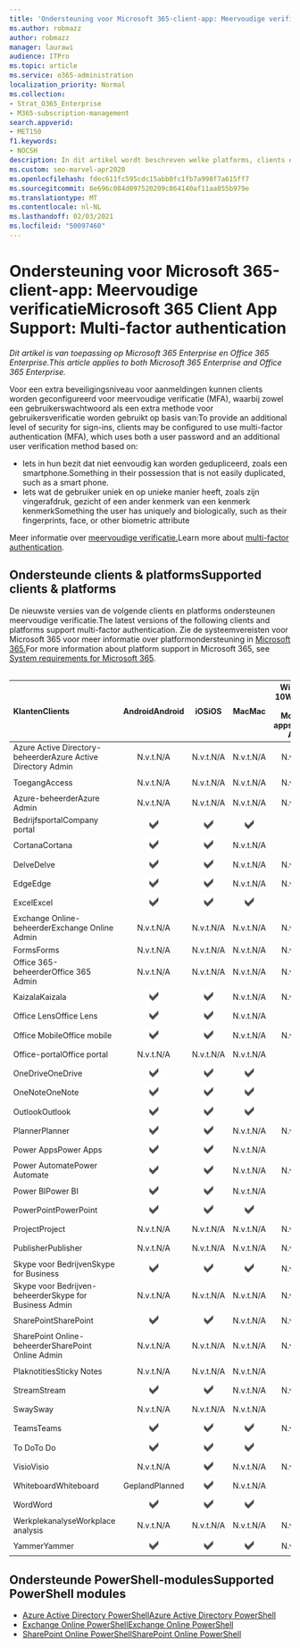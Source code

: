 ```yaml
---
title: 'Ondersteuning voor Microsoft 365-client-app: Meervoudige verificatie'
ms.author: robmazz
author: robmazz
manager: laurawi
audience: ITPro
ms.topic: article
ms.service: o365-administration
localization_priority: Normal
ms.collection:
- Strat_O365_Enterprise
- M365-subscription-management
search.appverid:
- MET150
f1.keywords:
- NOCSH
description: In dit artikel wordt beschreven welke platforms, clients en PowerShell-modules meervoudige verificatie ondersteunen voor Microsoft 365.
ms.custom: seo-marvel-apr2020
ms.openlocfilehash: fdec611fc595cdc15abb0fc1fb7a998f7a615ff7
ms.sourcegitcommit: 8e696c084d097520209c864140af11aa055b979e
ms.translationtype: MT
ms.contentlocale: nl-NL
ms.lasthandoff: 02/03/2021
ms.locfileid: "50097460"
---
```

# <a name="microsoft-365-client-app-support-multi-factor-authentication"></a><span data-ttu-id="33e11-103">Ondersteuning voor Microsoft 365-client-app: Meervoudige verificatie</span><span class="sxs-lookup"><span data-stu-id="33e11-103">Microsoft 365 Client App Support: Multi-factor authentication</span></span>

<span data-ttu-id="33e11-104">*Dit artikel is van toepassing op Microsoft 365 Enterprise en Office 365 Enterprise.*</span><span class="sxs-lookup"><span data-stu-id="33e11-104">*This article applies to both Microsoft 365 Enterprise and Office 365 Enterprise.*</span></span>

<span data-ttu-id="33e11-105">Voor een extra beveiligingsniveau voor aanmeldingen kunnen clients worden geconfigureerd voor meervoudige verificatie (MFA), waarbij zowel een gebruikerswachtwoord als een extra methode voor gebruikersverificatie worden gebruikt op basis van:</span><span class="sxs-lookup"><span data-stu-id="33e11-105">To provide an additional level of security for sign-ins, clients may be configured to use multi-factor authentication (MFA), which uses both a user password and an additional user verification method based on:</span></span>

- <span data-ttu-id="33e11-106">Iets in hun bezit dat niet eenvoudig kan worden gedupliceerd, zoals een smartphone.</span><span class="sxs-lookup"><span data-stu-id="33e11-106">Something  in their possession that is not easily duplicated, such as a smart phone.</span></span>
- <span data-ttu-id="33e11-107">Iets wat de gebruiker uniek en op unieke manier heeft, zoals zijn vingerafdruk, gezicht of een ander kenmerk van een kenmerk kenmerk</span><span class="sxs-lookup"><span data-stu-id="33e11-107">Something the user has uniquely and biologically, such as their fingerprints, face, or other biometric attribute</span></span>

<span data-ttu-id="33e11-108">Meer informatie over [meervoudige verificatie.](/azure/active-directory/authentication/multi-factor-authentication)</span><span class="sxs-lookup"><span data-stu-id="33e11-108">Learn more about [multi-factor authentication](/azure/active-directory/authentication/multi-factor-authentication).</span></span>

## <a name="supported-clients--platforms"></a><span data-ttu-id="33e11-109">Ondersteunde clients & platforms</span><span class="sxs-lookup"><span data-stu-id="33e11-109">Supported clients & platforms</span></span>

<span data-ttu-id="33e11-110">De nieuwste versies van de volgende clients en platforms ondersteunen meervoudige verificatie.</span><span class="sxs-lookup"><span data-stu-id="33e11-110">The latest versions of the following clients and platforms support multi-factor authentication.</span></span> <span data-ttu-id="33e11-111">Zie de systeemvereisten voor Microsoft 365 voor meer informatie over platformondersteuning in [Microsoft 365.](/microsoft-365/microsoft-365-and-office-resources)</span><span class="sxs-lookup"><span data-stu-id="33e11-111">For more information about platform support in Microsoft 365, see [System requirements for Microsoft 365](/microsoft-365/microsoft-365-and-office-resources).</span></span>
<br>
<br>

| <span data-ttu-id="33e11-112">Klanten</span><span class="sxs-lookup"><span data-stu-id="33e11-112">Clients</span></span> | <span data-ttu-id="33e11-113">Android</span><span class="sxs-lookup"><span data-stu-id="33e11-113">Android</span></span> | <span data-ttu-id="33e11-114">iOS</span><span class="sxs-lookup"><span data-stu-id="33e11-114">iOS</span></span> | <span data-ttu-id="33e11-115">Mac</span><span class="sxs-lookup"><span data-stu-id="33e11-115">Mac</span></span>| <span data-ttu-id="33e11-116">Windows 10</span><span class="sxs-lookup"><span data-stu-id="33e11-116">Windows 10</span></span> <br> <span data-ttu-id="33e11-117">Moderne apps</span><span class="sxs-lookup"><span data-stu-id="33e11-117">Modern Apps</span></span>| <span data-ttu-id="33e11-118">Windows 10</span><span class="sxs-lookup"><span data-stu-id="33e11-118">Windows 10</span></span> <br> <span data-ttu-id="33e11-119">Bureaublad</span><span class="sxs-lookup"><span data-stu-id="33e11-119">Desktop</span></span> |
|:---|:---:|:---:|:---:|:---:|:---:|
| <span data-ttu-id="33e11-120">Azure Active Directory-beheerder</span><span class="sxs-lookup"><span data-stu-id="33e11-120">Azure Active Directory Admin</span></span> | <span data-ttu-id="33e11-121">N.v.t.</span><span class="sxs-lookup"><span data-stu-id="33e11-121">N/A</span></span> | <span data-ttu-id="33e11-122">N.v.t.</span><span class="sxs-lookup"><span data-stu-id="33e11-122">N/A</span></span> | <span data-ttu-id="33e11-123">N.v.t.</span><span class="sxs-lookup"><span data-stu-id="33e11-123">N/A</span></span> | <span data-ttu-id="33e11-124">N.v.t.</span><span class="sxs-lookup"><span data-stu-id="33e11-124">N/A</span></span> | ![Ondersteund](../media/check-mark.png) |
| <span data-ttu-id="33e11-126">Toegang</span><span class="sxs-lookup"><span data-stu-id="33e11-126">Access</span></span> | <span data-ttu-id="33e11-127">N.v.t.</span><span class="sxs-lookup"><span data-stu-id="33e11-127">N/A</span></span> | <span data-ttu-id="33e11-128">N.v.t.</span><span class="sxs-lookup"><span data-stu-id="33e11-128">N/A</span></span> | <span data-ttu-id="33e11-129">N.v.t.</span><span class="sxs-lookup"><span data-stu-id="33e11-129">N/A</span></span> | <span data-ttu-id="33e11-130">N.v.t.</span><span class="sxs-lookup"><span data-stu-id="33e11-130">N/A</span></span> | ![Ondersteund](../media/check-mark.png) |
| <span data-ttu-id="33e11-132">Azure-beheerder</span><span class="sxs-lookup"><span data-stu-id="33e11-132">Azure Admin</span></span> | <span data-ttu-id="33e11-133">N.v.t.</span><span class="sxs-lookup"><span data-stu-id="33e11-133">N/A</span></span> | <span data-ttu-id="33e11-134">N.v.t.</span><span class="sxs-lookup"><span data-stu-id="33e11-134">N/A</span></span> | <span data-ttu-id="33e11-135">N.v.t.</span><span class="sxs-lookup"><span data-stu-id="33e11-135">N/A</span></span> | <span data-ttu-id="33e11-136">N.v.t.</span><span class="sxs-lookup"><span data-stu-id="33e11-136">N/A</span></span> | <span data-ttu-id="33e11-137">N.v.t.</span><span class="sxs-lookup"><span data-stu-id="33e11-137">N/A</span></span> |
| <span data-ttu-id="33e11-138">Bedrijfsportal</span><span class="sxs-lookup"><span data-stu-id="33e11-138">Company portal</span></span> | ![Ondersteund](../media/check-mark.png) | ![Ondersteund](../media/check-mark.png) | ![Ondersteund](../media/check-mark.png) | ![Ondersteund](../media/check-mark.png) | <span data-ttu-id="33e11-143">N.v.t.</span><span class="sxs-lookup"><span data-stu-id="33e11-143">N/A</span></span> |
| <span data-ttu-id="33e11-144">Cortana</span><span class="sxs-lookup"><span data-stu-id="33e11-144">Cortana</span></span> | ![Ondersteund](../media/check-mark.png) | ![Ondersteund](../media/check-mark.png) | <span data-ttu-id="33e11-147">N.v.t.</span><span class="sxs-lookup"><span data-stu-id="33e11-147">N/A</span></span> | ![Ondersteund](../media/check-mark.png) | <span data-ttu-id="33e11-149">N.v.t.</span><span class="sxs-lookup"><span data-stu-id="33e11-149">N/A</span></span> |
| <span data-ttu-id="33e11-150">Delve</span><span class="sxs-lookup"><span data-stu-id="33e11-150">Delve</span></span> | ![Ondersteund](../media/check-mark.png) | ![Ondersteund](../media/check-mark.png) | <span data-ttu-id="33e11-153">N.v.t.</span><span class="sxs-lookup"><span data-stu-id="33e11-153">N/A</span></span> | <span data-ttu-id="33e11-154">N.v.t.</span><span class="sxs-lookup"><span data-stu-id="33e11-154">N/A</span></span> | <span data-ttu-id="33e11-155">N.v.t.</span><span class="sxs-lookup"><span data-stu-id="33e11-155">N/A</span></span> |
| <span data-ttu-id="33e11-156">Edge</span><span class="sxs-lookup"><span data-stu-id="33e11-156">Edge</span></span> | ![Ondersteund](../media/check-mark.png) | ![Ondersteund](../media/check-mark.png) | <span data-ttu-id="33e11-159">N.v.t.</span><span class="sxs-lookup"><span data-stu-id="33e11-159">N/A</span></span> | <span data-ttu-id="33e11-160">N.v.t.</span><span class="sxs-lookup"><span data-stu-id="33e11-160">N/A</span></span> | ![Ondersteund](../media/check-mark.png) |
| <span data-ttu-id="33e11-162">Excel</span><span class="sxs-lookup"><span data-stu-id="33e11-162">Excel</span></span> | ![Ondersteund](../media/check-mark.png) | ![Ondersteund](../media/check-mark.png) | ![Ondersteund](../media/check-mark.png) | ![Ondersteund](../media/check-mark.png) | ![Ondersteund](../media/check-mark.png) |
| <span data-ttu-id="33e11-168">Exchange Online-beheerder</span><span class="sxs-lookup"><span data-stu-id="33e11-168">Exchange Online Admin</span></span> | <span data-ttu-id="33e11-169">N.v.t.</span><span class="sxs-lookup"><span data-stu-id="33e11-169">N/A</span></span> | <span data-ttu-id="33e11-170">N.v.t.</span><span class="sxs-lookup"><span data-stu-id="33e11-170">N/A</span></span> | <span data-ttu-id="33e11-171">N.v.t.</span><span class="sxs-lookup"><span data-stu-id="33e11-171">N/A</span></span> | <span data-ttu-id="33e11-172">N.v.t.</span><span class="sxs-lookup"><span data-stu-id="33e11-172">N/A</span></span> | ![Ondersteund](../media/check-mark.png) |
| <span data-ttu-id="33e11-174">Forms</span><span class="sxs-lookup"><span data-stu-id="33e11-174">Forms</span></span> | <span data-ttu-id="33e11-175">N.v.t.</span><span class="sxs-lookup"><span data-stu-id="33e11-175">N/A</span></span> | <span data-ttu-id="33e11-176">N.v.t.</span><span class="sxs-lookup"><span data-stu-id="33e11-176">N/A</span></span> | <span data-ttu-id="33e11-177">N.v.t.</span><span class="sxs-lookup"><span data-stu-id="33e11-177">N/A</span></span> | <span data-ttu-id="33e11-178">N.v.t.</span><span class="sxs-lookup"><span data-stu-id="33e11-178">N/A</span></span> | <span data-ttu-id="33e11-179">N.v.t.</span><span class="sxs-lookup"><span data-stu-id="33e11-179">N/A</span></span> |
| <span data-ttu-id="33e11-180">Office 365-beheerder</span><span class="sxs-lookup"><span data-stu-id="33e11-180">Office 365 Admin</span></span> | <span data-ttu-id="33e11-181">N.v.t.</span><span class="sxs-lookup"><span data-stu-id="33e11-181">N/A</span></span> | <span data-ttu-id="33e11-182">N.v.t.</span><span class="sxs-lookup"><span data-stu-id="33e11-182">N/A</span></span> | <span data-ttu-id="33e11-183">N.v.t.</span><span class="sxs-lookup"><span data-stu-id="33e11-183">N/A</span></span> | <span data-ttu-id="33e11-184">N.v.t.</span><span class="sxs-lookup"><span data-stu-id="33e11-184">N/A</span></span> | ![Ondersteund](../media/check-mark.png) |  |
| <span data-ttu-id="33e11-186">Kaizala</span><span class="sxs-lookup"><span data-stu-id="33e11-186">Kaizala</span></span> | ![Ondersteund](../media/check-mark.png) | ![Ondersteund](../media/check-mark.png) | <span data-ttu-id="33e11-189">N.v.t.</span><span class="sxs-lookup"><span data-stu-id="33e11-189">N/A</span></span> | <span data-ttu-id="33e11-190">N.v.t.</span><span class="sxs-lookup"><span data-stu-id="33e11-190">N/A</span></span> | <span data-ttu-id="33e11-191">N.v.t.</span><span class="sxs-lookup"><span data-stu-id="33e11-191">N/A</span></span> |
| <span data-ttu-id="33e11-192">Office Lens</span><span class="sxs-lookup"><span data-stu-id="33e11-192">Office Lens</span></span>| ![Ondersteund](../media/check-mark.png) | ![Ondersteund](../media/check-mark.png) | <span data-ttu-id="33e11-195">N.v.t.</span><span class="sxs-lookup"><span data-stu-id="33e11-195">N/A</span></span> | ![Ondersteund](../media/check-mark.png) | <span data-ttu-id="33e11-197">N.v.t.</span><span class="sxs-lookup"><span data-stu-id="33e11-197">N/A</span></span> |
| <span data-ttu-id="33e11-198">Office Mobile</span><span class="sxs-lookup"><span data-stu-id="33e11-198">Office mobile</span></span> | ![Ondersteund](../media/check-mark.png) | ![Ondersteund](../media/check-mark.png) | <span data-ttu-id="33e11-201">N.v.t.</span><span class="sxs-lookup"><span data-stu-id="33e11-201">N/A</span></span> | <span data-ttu-id="33e11-202">N.v.t.</span><span class="sxs-lookup"><span data-stu-id="33e11-202">N/A</span></span> | <span data-ttu-id="33e11-203">N.v.t.</span><span class="sxs-lookup"><span data-stu-id="33e11-203">N/A</span></span> |
| <span data-ttu-id="33e11-204">Office-portal</span><span class="sxs-lookup"><span data-stu-id="33e11-204">Office portal</span></span> | <span data-ttu-id="33e11-205">N.v.t.</span><span class="sxs-lookup"><span data-stu-id="33e11-205">N/A</span></span> | <span data-ttu-id="33e11-206">N.v.t.</span><span class="sxs-lookup"><span data-stu-id="33e11-206">N/A</span></span> | <span data-ttu-id="33e11-207">N.v.t.</span><span class="sxs-lookup"><span data-stu-id="33e11-207">N/A</span></span> | ![Ondersteund](../media/check-mark.png) | <span data-ttu-id="33e11-209">N.v.t.</span><span class="sxs-lookup"><span data-stu-id="33e11-209">N/A</span></span> |
| <span data-ttu-id="33e11-210">OneDrive</span><span class="sxs-lookup"><span data-stu-id="33e11-210">OneDrive</span></span> | ![Ondersteund](../media/check-mark.png) | ![Ondersteund](../media/check-mark.png) | ![Ondersteund](../media/check-mark.png) | ![Ondersteund](../media/check-mark.png) | ![Ondersteund](../media/check-mark.png) |
| <span data-ttu-id="33e11-216">OneNote</span><span class="sxs-lookup"><span data-stu-id="33e11-216">OneNote</span></span> | ![Ondersteund](../media/check-mark.png) | ![Ondersteund](../media/check-mark.png) | ![Ondersteund](../media/check-mark.png) | ![Ondersteund](../media/check-mark.png) | ![Ondersteund](../media/check-mark.png) |
| <span data-ttu-id="33e11-222">Outlook</span><span class="sxs-lookup"><span data-stu-id="33e11-222">Outlook</span></span> | ![Ondersteund](../media/check-mark.png) | ![Ondersteund](../media/check-mark.png) | ![Ondersteund](../media/check-mark.png) | ![Ondersteund](../media/check-mark.png) | ![Ondersteund](../media/check-mark.png) |
| <span data-ttu-id="33e11-228">Planner</span><span class="sxs-lookup"><span data-stu-id="33e11-228">Planner</span></span> | ![Ondersteund](../media/check-mark.png) | ![Ondersteund](../media/check-mark.png) | <span data-ttu-id="33e11-231">N.v.t.</span><span class="sxs-lookup"><span data-stu-id="33e11-231">N/A</span></span> | <span data-ttu-id="33e11-232">N.v.t.</span><span class="sxs-lookup"><span data-stu-id="33e11-232">N/A</span></span> | <span data-ttu-id="33e11-233">N.v.t.</span><span class="sxs-lookup"><span data-stu-id="33e11-233">N/A</span></span> |
| <span data-ttu-id="33e11-234">Power Apps</span><span class="sxs-lookup"><span data-stu-id="33e11-234">Power Apps</span></span> | ![Ondersteund](../media/check-mark.png) | ![Ondersteund](../media/check-mark.png) | <span data-ttu-id="33e11-237">N.v.t.</span><span class="sxs-lookup"><span data-stu-id="33e11-237">N/A</span></span> | ![Ondersteund](../media/check-mark.png) | <span data-ttu-id="33e11-239">N.v.t.</span><span class="sxs-lookup"><span data-stu-id="33e11-239">N/A</span></span> |
| <span data-ttu-id="33e11-240">Power Automate</span><span class="sxs-lookup"><span data-stu-id="33e11-240">Power Automate</span></span> | ![Ondersteund](../media/check-mark.png) | ![Ondersteund](../media/check-mark.png) | <span data-ttu-id="33e11-243">N.v.t.</span><span class="sxs-lookup"><span data-stu-id="33e11-243">N/A</span></span> | <span data-ttu-id="33e11-244">N.v.t.</span><span class="sxs-lookup"><span data-stu-id="33e11-244">N/A</span></span> | <span data-ttu-id="33e11-245">N.v.t.</span><span class="sxs-lookup"><span data-stu-id="33e11-245">N/A</span></span> |
| <span data-ttu-id="33e11-246">Power BI</span><span class="sxs-lookup"><span data-stu-id="33e11-246">Power BI</span></span> | ![Ondersteund](../media/check-mark.png) | ![Ondersteund](../media/check-mark.png) | <span data-ttu-id="33e11-249">N.v.t.</span><span class="sxs-lookup"><span data-stu-id="33e11-249">N/A</span></span> | ![Ondersteund](../media/check-mark.png) | ![Ondersteund](../media/check-mark.png) |
| <span data-ttu-id="33e11-252">PowerPoint</span><span class="sxs-lookup"><span data-stu-id="33e11-252">PowerPoint</span></span> | ![Ondersteund](../media/check-mark.png) | ![Ondersteund](../media/check-mark.png) | ![Ondersteund](../media/check-mark.png) | ![Ondersteund](../media/check-mark.png) | ![Ondersteund](../media/check-mark.png) |
| <span data-ttu-id="33e11-258">Project</span><span class="sxs-lookup"><span data-stu-id="33e11-258">Project</span></span> | <span data-ttu-id="33e11-259">N.v.t.</span><span class="sxs-lookup"><span data-stu-id="33e11-259">N/A</span></span> | <span data-ttu-id="33e11-260">N.v.t.</span><span class="sxs-lookup"><span data-stu-id="33e11-260">N/A</span></span> | <span data-ttu-id="33e11-261">N.v.t.</span><span class="sxs-lookup"><span data-stu-id="33e11-261">N/A</span></span> | <span data-ttu-id="33e11-262">N.v.t.</span><span class="sxs-lookup"><span data-stu-id="33e11-262">N/A</span></span> | ![Ondersteund](../media/check-mark.png) |
| <span data-ttu-id="33e11-264">Publisher</span><span class="sxs-lookup"><span data-stu-id="33e11-264">Publisher</span></span> | <span data-ttu-id="33e11-265">N.v.t.</span><span class="sxs-lookup"><span data-stu-id="33e11-265">N/A</span></span> | <span data-ttu-id="33e11-266">N.v.t.</span><span class="sxs-lookup"><span data-stu-id="33e11-266">N/A</span></span> | <span data-ttu-id="33e11-267">N.v.t.</span><span class="sxs-lookup"><span data-stu-id="33e11-267">N/A</span></span> | <span data-ttu-id="33e11-268">N.v.t.</span><span class="sxs-lookup"><span data-stu-id="33e11-268">N/A</span></span> | ![Ondersteund](../media/check-mark.png) |
| <span data-ttu-id="33e11-270">Skype voor Bedrijven</span><span class="sxs-lookup"><span data-stu-id="33e11-270">Skype for Business</span></span> | ![Ondersteund](../media/check-mark.png) | ![Ondersteund](../media/check-mark.png) | ![Ondersteund](../media/check-mark.png) | <span data-ttu-id="33e11-274">N.v.t.</span><span class="sxs-lookup"><span data-stu-id="33e11-274">N/A</span></span> | ![Ondersteund](../media/check-mark.png) |
| <span data-ttu-id="33e11-276">Skype voor Bedrijven-beheerder</span><span class="sxs-lookup"><span data-stu-id="33e11-276">Skype for Business Admin</span></span> | <span data-ttu-id="33e11-277">N.v.t.</span><span class="sxs-lookup"><span data-stu-id="33e11-277">N/A</span></span> | <span data-ttu-id="33e11-278">N.v.t.</span><span class="sxs-lookup"><span data-stu-id="33e11-278">N/A</span></span> | <span data-ttu-id="33e11-279">N.v.t.</span><span class="sxs-lookup"><span data-stu-id="33e11-279">N/A</span></span> | <span data-ttu-id="33e11-280">N.v.t.</span><span class="sxs-lookup"><span data-stu-id="33e11-280">N/A</span></span> | ![Ondersteund](../media/check-mark.png) |
| <span data-ttu-id="33e11-282">SharePoint</span><span class="sxs-lookup"><span data-stu-id="33e11-282">SharePoint</span></span> | ![Ondersteund](../media/check-mark.png) | ![Ondersteund](../media/check-mark.png) | <span data-ttu-id="33e11-285">N.v.t.</span><span class="sxs-lookup"><span data-stu-id="33e11-285">N/A</span></span> | <span data-ttu-id="33e11-286">N.v.t.</span><span class="sxs-lookup"><span data-stu-id="33e11-286">N/A</span></span> | <span data-ttu-id="33e11-287">N.v.t.</span><span class="sxs-lookup"><span data-stu-id="33e11-287">N/A</span></span> |
| <span data-ttu-id="33e11-288">SharePoint Online-beheerder</span><span class="sxs-lookup"><span data-stu-id="33e11-288">SharePoint Online Admin</span></span> | <span data-ttu-id="33e11-289">N.v.t.</span><span class="sxs-lookup"><span data-stu-id="33e11-289">N/A</span></span> | <span data-ttu-id="33e11-290">N.v.t.</span><span class="sxs-lookup"><span data-stu-id="33e11-290">N/A</span></span> | <span data-ttu-id="33e11-291">N.v.t.</span><span class="sxs-lookup"><span data-stu-id="33e11-291">N/A</span></span> | <span data-ttu-id="33e11-292">N.v.t.</span><span class="sxs-lookup"><span data-stu-id="33e11-292">N/A</span></span> | ![Ondersteund](../media/check-mark.png) |
| <span data-ttu-id="33e11-294">Plaknotities</span><span class="sxs-lookup"><span data-stu-id="33e11-294">Sticky Notes</span></span> | <span data-ttu-id="33e11-295">N.v.t.</span><span class="sxs-lookup"><span data-stu-id="33e11-295">N/A</span></span> | <span data-ttu-id="33e11-296">N.v.t.</span><span class="sxs-lookup"><span data-stu-id="33e11-296">N/A</span></span> | <span data-ttu-id="33e11-297">N.v.t.</span><span class="sxs-lookup"><span data-stu-id="33e11-297">N/A</span></span> | ![Ondersteund](../media/check-mark.png) | <span data-ttu-id="33e11-299">N.v.t.</span><span class="sxs-lookup"><span data-stu-id="33e11-299">N/A</span></span> |
| <span data-ttu-id="33e11-300">Stream</span><span class="sxs-lookup"><span data-stu-id="33e11-300">Stream</span></span> | ![Ondersteund](../media/check-mark.png) | ![Ondersteund](../media/check-mark.png) | <span data-ttu-id="33e11-303">N.v.t.</span><span class="sxs-lookup"><span data-stu-id="33e11-303">N/A</span></span> | <span data-ttu-id="33e11-304">N.v.t.</span><span class="sxs-lookup"><span data-stu-id="33e11-304">N/A</span></span> | <span data-ttu-id="33e11-305">N.v.t.</span><span class="sxs-lookup"><span data-stu-id="33e11-305">N/A</span></span> |
| <span data-ttu-id="33e11-306">Sway</span><span class="sxs-lookup"><span data-stu-id="33e11-306">Sway</span></span> | <span data-ttu-id="33e11-307">N.v.t.</span><span class="sxs-lookup"><span data-stu-id="33e11-307">N/A</span></span> | <span data-ttu-id="33e11-308">N.v.t.</span><span class="sxs-lookup"><span data-stu-id="33e11-308">N/A</span></span> | <span data-ttu-id="33e11-309">N.v.t.</span><span class="sxs-lookup"><span data-stu-id="33e11-309">N/A</span></span> | ![Ondersteund](../media/check-mark.png) | <span data-ttu-id="33e11-311">N.v.t.</span><span class="sxs-lookup"><span data-stu-id="33e11-311">N/A</span></span> |
| <span data-ttu-id="33e11-312">Teams</span><span class="sxs-lookup"><span data-stu-id="33e11-312">Teams</span></span> | ![Ondersteund](../media/check-mark.png) | ![Ondersteund](../media/check-mark.png) | ![Ondersteund](../media/check-mark.png) | <span data-ttu-id="33e11-316">N.v.t.</span><span class="sxs-lookup"><span data-stu-id="33e11-316">N/A</span></span> | ![Ondersteund](../media/check-mark.png) |
| <span data-ttu-id="33e11-318">To Do</span><span class="sxs-lookup"><span data-stu-id="33e11-318">To Do</span></span> | ![Ondersteund](../media/check-mark.png) | ![Ondersteund](../media/check-mark.png) | ![Ondersteund](../media/check-mark.png) | ![Ondersteund](../media/check-mark.png) | <span data-ttu-id="33e11-323">N.v.t.</span><span class="sxs-lookup"><span data-stu-id="33e11-323">N/A</span></span> |
| <span data-ttu-id="33e11-324">Visio</span><span class="sxs-lookup"><span data-stu-id="33e11-324">Visio</span></span> | <span data-ttu-id="33e11-325">N.v.t.</span><span class="sxs-lookup"><span data-stu-id="33e11-325">N/A</span></span> | ![Ondersteund](../media/check-mark.png) | <span data-ttu-id="33e11-327">N.v.t.</span><span class="sxs-lookup"><span data-stu-id="33e11-327">N/A</span></span> | <span data-ttu-id="33e11-328">N.v.t.</span><span class="sxs-lookup"><span data-stu-id="33e11-328">N/A</span></span> | ![Ondersteund](../media/check-mark.png) |
| <span data-ttu-id="33e11-330">Whiteboard</span><span class="sxs-lookup"><span data-stu-id="33e11-330">Whiteboard</span></span> | <span data-ttu-id="33e11-331">Gepland</span><span class="sxs-lookup"><span data-stu-id="33e11-331">Planned</span></span> | ![Ondersteund](../media/check-mark.png) | <span data-ttu-id="33e11-333">N.v.t.</span><span class="sxs-lookup"><span data-stu-id="33e11-333">N/A</span></span> | ![Ondersteund](../media/check-mark.png) | <span data-ttu-id="33e11-335">N.v.t.</span><span class="sxs-lookup"><span data-stu-id="33e11-335">N/A</span></span> |
| <span data-ttu-id="33e11-336">Word</span><span class="sxs-lookup"><span data-stu-id="33e11-336">Word</span></span> | ![Ondersteund](../media/check-mark.png) | ![Ondersteund](../media/check-mark.png) | ![Ondersteund](../media/check-mark.png) | ![Ondersteund](../media/check-mark.png) | ![Ondersteund](../media/check-mark.png) |
| <span data-ttu-id="33e11-342">Werkplekanalyse</span><span class="sxs-lookup"><span data-stu-id="33e11-342">Workplace analysis</span></span> | <span data-ttu-id="33e11-343">N.v.t.</span><span class="sxs-lookup"><span data-stu-id="33e11-343">N/A</span></span> | <span data-ttu-id="33e11-344">N.v.t.</span><span class="sxs-lookup"><span data-stu-id="33e11-344">N/A</span></span> | <span data-ttu-id="33e11-345">N.v.t.</span><span class="sxs-lookup"><span data-stu-id="33e11-345">N/A</span></span> | <span data-ttu-id="33e11-346">N.v.t.</span><span class="sxs-lookup"><span data-stu-id="33e11-346">N/A</span></span> | <span data-ttu-id="33e11-347">N.v.t.</span><span class="sxs-lookup"><span data-stu-id="33e11-347">N/A</span></span> |
| <span data-ttu-id="33e11-348">Yammer</span><span class="sxs-lookup"><span data-stu-id="33e11-348">Yammer</span></span> | ![Ondersteund](../media/check-mark.png) | ![Ondersteund](../media/check-mark.png) | ![Ondersteund](../media/check-mark.png) | <span data-ttu-id="33e11-352">N.v.t.</span><span class="sxs-lookup"><span data-stu-id="33e11-352">N/A</span></span> | ![Ondersteund](../media/check-mark.png) |

## <a name="supported-powershell-modules"></a><span data-ttu-id="33e11-354">Ondersteunde PowerShell-modules</span><span class="sxs-lookup"><span data-stu-id="33e11-354">Supported PowerShell modules</span></span>

- [<span data-ttu-id="33e11-355">Azure Active Directory PowerShell</span><span class="sxs-lookup"><span data-stu-id="33e11-355">Azure Active Directory PowerShell</span></span>](/powershell/azure/active-directory/overview?view=azureadps-2.0)
- [<span data-ttu-id="33e11-356">Exchange Online PowerShell</span><span class="sxs-lookup"><span data-stu-id="33e11-356">Exchange Online PowerShell</span></span>](/powershell/exchange/exchange-online-powershell)
- [<span data-ttu-id="33e11-357">SharePoint Online PowerShell</span><span class="sxs-lookup"><span data-stu-id="33e11-357">SharePoint Online PowerShell</span></span>](/powershell/sharepoint/sharepoint-online/connect-sharepoint-online)